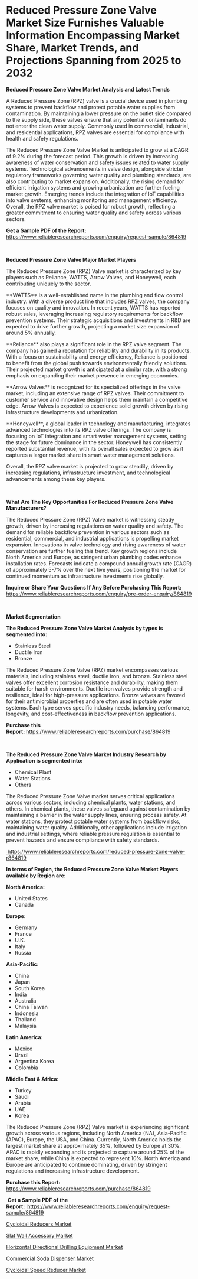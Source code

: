 <p><h1>Reduced Pressure Zone Valve Market Size Furnishes Valuable Information Encompassing Market Share, Market Trends, and Projections Spanning from 2025 to 2032</h1></p><p><strong>Reduced Pressure Zone Valve Market Analysis and Latest Trends</strong></p>
<p><p>A Reduced Pressure Zone (RPZ) valve is a crucial device used in plumbing systems to prevent backflow and protect potable water supplies from contamination. By maintaining a lower pressure on the outlet side compared to the supply side, these valves ensure that any potential contaminants do not enter the clean water supply. Commonly used in commercial, industrial, and residential applications, RPZ valves are essential for compliance with health and safety regulations.</p><p>The Reduced Pressure Zone Valve Market is anticipated to grow at a CAGR of 9.2% during the forecast period. This growth is driven by increasing awareness of water conservation and safety issues related to water supply systems. Technological advancements in valve design, alongside stricter regulatory frameworks governing water quality and plumbing standards, are also contributing to market expansion. Additionally, the rising demand for efficient irrigation systems and growing urbanization are further fueling market growth. Emerging trends include the integration of IoT capabilities into valve systems, enhancing monitoring and management efficiency. Overall, the RPZ valve market is poised for robust growth, reflecting a greater commitment to ensuring water quality and safety across various sectors.</p></p>
<p><strong>Get a Sample PDF of the Report:&nbsp;</strong> <a href="https://www.reliableresearchreports.com/enquiry/request-sample/864819?utm_campaign=41&utm_medium=2&utm_source=Github&utm_content=ia&utm_term=19022025&utm_id=reduced-pressure-zone-valve">https://www.reliableresearchreports.com/enquiry/request-sample/864819</a></p>
<p>&nbsp;</p>
<p><strong>Reduced Pressure Zone Valve Major Market Players</strong></p>
<p><p>The Reduced Pressure Zone (RPZ) Valve market is characterized by key players such as Reliance, WATTS, Arrow Valves, and Honeywell, each contributing uniquely to the sector. </p><p>**WATTS** is a well-established name in the plumbing and flow control industry. With a diverse product line that includes RPZ valves, the company focuses on quality and innovation. In recent years, WATTS has reported robust sales, leveraging increasing regulatory requirements for backflow prevention systems. Their strategic acquisitions and investments in R&D are expected to drive further growth, projecting a market size expansion of around 5% annually.</p><p>**Reliance** also plays a significant role in the RPZ valve segment. The company has gained a reputation for reliability and durability in its products. With a focus on sustainability and energy efficiency, Reliance is positioned to benefit from the global push towards environmentally friendly solutions. Their projected market growth is anticipated at a similar rate, with a strong emphasis on expanding their market presence in emerging economies.</p><p>**Arrow Valves** is recognized for its specialized offerings in the valve market, including an extensive range of RPZ valves. Their commitment to customer service and innovative design helps them maintain a competitive edge. Arrow Valves is expected to experience solid growth driven by rising infrastructure developments and urbanization. </p><p>**Honeywell**, a global leader in technology and manufacturing, integrates advanced technologies into its RPZ valve offerings. The company is focusing on IoT integration and smart water management systems, setting the stage for future dominance in the sector. Honeywell has consistently reported substantial revenue, with its overall sales expected to grow as it captures a larger market share in smart water management solutions.</p><p>Overall, the RPZ valve market is projected to grow steadily, driven by increasing regulations, infrastructure investment, and technological advancements among these key players.</p></p>
<p>&nbsp;</p>
<p><strong>What Are The Key Opportunities For Reduced Pressure Zone Valve Manufacturers?</strong></p>
<p><p>The Reduced Pressure Zone (RPZ) Valve market is witnessing steady growth, driven by increasing regulations on water quality and safety. The demand for reliable backflow prevention in various sectors such as residential, commercial, and industrial applications is propelling market expansion. Innovations in valve technology and rising awareness of water conservation are further fueling this trend. Key growth regions include North America and Europe, as stringent urban plumbing codes enhance installation rates. Forecasts indicate a compound annual growth rate (CAGR) of approximately 5-7% over the next five years, positioning the market for continued momentum as infrastructure investments rise globally.</p></p>
<p><strong>Inquire or Share Your Questions If Any Before Purchasing This Report:</strong> <a href="https://www.reliableresearchreports.com/enquiry/pre-order-enquiry/864819?utm_campaign=41&utm_medium=2&utm_source=Github&utm_content=ia&utm_term=19022025&utm_id=reduced-pressure-zone-valve">https://www.reliableresearchreports.com/enquiry/pre-order-enquiry/864819</a></p>
<p>&nbsp;</p>
<p><strong>Market Segmentation</strong></p>
<p><strong>The Reduced Pressure Zone Valve Market Analysis by types is segmented into:</strong></p>
<p><ul><li>Stainless Steel</li><li>Ductile Iron</li><li>Bronze</li></ul></p>
<p><p>The Reduced Pressure Zone Valve (RPZ) market encompasses various materials, including stainless steel, ductile iron, and bronze. Stainless steel valves offer excellent corrosion resistance and durability, making them suitable for harsh environments. Ductile iron valves provide strength and resilience, ideal for high-pressure applications. Bronze valves are favored for their antimicrobial properties and are often used in potable water systems. Each type serves specific industry needs, balancing performance, longevity, and cost-effectiveness in backflow prevention applications.</p></p>
<p><strong>Purchase this Report:&nbsp;</strong><a href="https://www.reliableresearchreports.com/purchase/864819?utm_campaign=41&utm_medium=2&utm_source=Github&utm_content=ia&utm_term=19022025&utm_id=reduced-pressure-zone-valve">https://www.reliableresearchreports.com/purchase/864819</a></p>
<p>&nbsp;</p>
<p><strong>The Reduced Pressure Zone Valve Market Industry Research by Application is segmented into:</strong></p>
<p><ul><li>Chemical Plant</li><li>Water Stations</li><li>Others</li></ul></p>
<p><p>The Reduced Pressure Zone Valve market serves critical applications across various sectors, including chemical plants, water stations, and others. In chemical plants, these valves safeguard against contamination by maintaining a barrier in the water supply lines, ensuring process safety. At water stations, they protect potable water systems from backflow risks, maintaining water quality. Additionally, other applications include irrigation and industrial settings, where reliable pressure regulation is essential to prevent hazards and ensure compliance with safety standards.</p></p>
<p><a href="https://www.reliableresearchreports.com/reduced-pressure-zone-valve-r864819?utm_campaign=41&utm_medium=2&utm_source=Github&utm_content=ia&utm_term=19022025&utm_id=reduced-pressure-zone-valve">&nbsp;https://www.reliableresearchreports.com/reduced-pressure-zone-valve-r864819</a></p>
<p><strong>In terms of Region, the Reduced Pressure Zone Valve Market Players available by Region are:</strong></p>
<p>
    <p> <strong> North America: </strong>
        <ul>
            <li>United States</li>
            <li>Canada</li>
        </ul>
        </p> 
    <p> <strong> Europe: </strong>
        <ul>
            <li>Germany</li>
            <li>France</li>
            <li>U.K.</li>
            <li>Italy</li>
            <li>Russia</li>
        </ul>
        </p> 
    <p> <strong> Asia-Pacific: </strong>
        <ul>
            <li>China</li>
            <li>Japan</li>
            <li>South Korea</li>
            <li>India</li>
            <li>Australia</li>
            <li>China Taiwan</li>
            <li>Indonesia</li>
            <li>Thailand</li>
            <li>Malaysia</li>
        </ul>
        </p> 
    <p> <strong> Latin America: </strong>
        <ul>
            <li>Mexico</li>
            <li>Brazil</li>
            <li>Argentina Korea</li>
            <li>Colombia</li>
        </ul>
        </p> 
    <p> <strong> Middle East & Africa: </strong>
        <ul>
            <li>Turkey</li>
            <li>Saudi</li>
            <li>Arabia</li>
            <li>UAE</li>
            <li>Korea</li>
        </ul>
    </p>
    </p>
<p><p>The Reduced Pressure Zone (RPZ) Valve market is experiencing significant growth across various regions, including North America (NA), Asia-Pacific (APAC), Europe, the USA, and China. Currently, North America holds the largest market share at approximately 35%, followed by Europe at 30%. APAC is rapidly expanding and is projected to capture around 25% of the market share, while China is expected to represent 10%. North America and Europe are anticipated to continue dominating, driven by stringent regulations and increasing infrastructure development.</p></p>
<p><strong>Purchase this Report: </strong><a href="https://www.reliableresearchreports.com/purchase/864819?utm_campaign=41&utm_medium=2&utm_source=Github&utm_content=ia&utm_term=19022025&utm_id=reduced-pressure-zone-valve">https://www.reliableresearchreports.com/purchase/864819</a></p>
<p>&nbsp;<strong>Get a Sample PDF of the Report:&nbsp;&nbsp;</strong><a href="https://www.reliableresearchreports.com/enquiry/request-sample/864819?utm_campaign=41&utm_medium=2&utm_source=Github&utm_content=ia&utm_term=19022025&utm_id=reduced-pressure-zone-valve">https://www.reliableresearchreports.com/enquiry/request-sample/864819</a></p>
<p><strong></strong></p>
<p><p><a href="https://github.com/lefiobakali/Market-Research-Report-List-1/blob/main/cycloidal-reducers-market.md?utm_campaign=41&utm_medium=2&utm_source=Github&utm_content=ia&utm_term=19022025&utm_id=reduced-pressure-zone-valve">Cycloidal Reducers Market</a></p><p><a href="https://github.com/mqhayigurbaj/Market-Research-Report-List-1/blob/main/slat-wall-accessory-market.md?utm_campaign=41&utm_medium=2&utm_source=Github&utm_content=ia&utm_term=19022025&utm_id=reduced-pressure-zone-valve">Slat Wall Accessory Market</a></p><p><a href="https://github.com/stickkinkel/Market-Research-Report-List-1/blob/main/horizontal-directional-drilling-equipment-market.md?utm_campaign=41&utm_medium=2&utm_source=Github&utm_content=ia&utm_term=19022025&utm_id=reduced-pressure-zone-valve">Horizontal Directional Drilling Equipment Market</a></p><p><a href="https://github.com/xalatieusope/Market-Research-Report-List-1/blob/main/commercial-soda-dispenser-market.md?utm_campaign=41&utm_medium=2&utm_source=Github&utm_content=ia&utm_term=19022025&utm_id=reduced-pressure-zone-valve">Commercial Soda Dispenser Market</a></p><p><a href="https://github.com/kaloyhboosh/Market-Research-Report-List-1/blob/main/cycloidal-speed-reducer-market.md?utm_campaign=41&utm_medium=2&utm_source=Github&utm_content=ia&utm_term=19022025&utm_id=reduced-pressure-zone-valve">Cycloidal Speed Reducer Market</a></p></p>